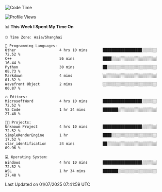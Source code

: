 <!--START_SECTION:waka-->
![Code Time](http://img.shields.io/badge/Code%20Time-3%2C023%20hrs%2019%20mins-blue)

![Profile Views](http://img.shields.io/badge/Profile%20Views-0-blue)

📊 **This Week I Spent My Time On** 

```text
🕑︎ Time Zone: Asia/Shanghai

💬 Programming Languages: 
Other                    4 hrs 10 mins       ██████████████████░░░░░░░   72.52 % 
C++                      56 mins             ████░░░░░░░░░░░░░░░░░░░░░   16.44 % 
Python                   30 mins             ██░░░░░░░░░░░░░░░░░░░░░░░   08.73 % 
Markdown                 4 mins              ░░░░░░░░░░░░░░░░░░░░░░░░░   01.32 % 
Wavefront Object         2 mins              ░░░░░░░░░░░░░░░░░░░░░░░░░   00.87 % 

🔥 Editors: 
MicrosoftWord            4 hrs 10 mins       ██████████████████░░░░░░░   72.52 % 
VS Code                  1 hr 34 mins        ███████░░░░░░░░░░░░░░░░░░   27.48 % 

🐱‍💻 Projects: 
Unknown Project          4 hrs 10 mins       ██████████████████░░░░░░░   72.52 % 
SimpleRenderEngine       1 hr                ████░░░░░░░░░░░░░░░░░░░░░   17.52 % 
star_identification      34 mins             ██░░░░░░░░░░░░░░░░░░░░░░░   09.96 % 

💻 Operating System: 
Windows                  4 hrs 10 mins       ██████████████████░░░░░░░   72.52 % 
WSL                      1 hr 34 mins        ███████░░░░░░░░░░░░░░░░░░   27.48 % 
```


 Last Updated on 01/07/2025 07:41:59 UTC
<!--END_SECTION:waka-->